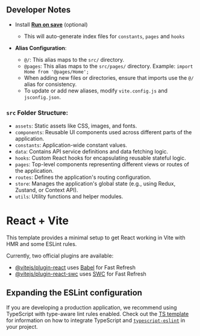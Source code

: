 ## Developer Notes

- Install **[Run on save]([https://marketplace.visualstudio.com/items?itemName=emeraldwalk.RunOnSave]())** (optional)

  - This will auto-generate index files for `constants`, `pages` and `hooks`
- **Alias Configuration**:

  - `@/`: This alias maps to the `src/` directory.
  - `@pages`: This alias maps to the `src/pages/` directory. Example: `import Home from '@pages/Home';`
  - When adding new files or directories, ensure that imports use the `@/` alias for consistency.
  - To update or add new aliases, modify `vite.config.js` and `jsconfig.json`.

### `src` Folder Structure:

- `assets`: Static assets like CSS, images, and fonts.
- `components`: Reusable UI components used across different parts of the application.
- `constants`: Application-wide constant values.
- `data`: Contains API service definitions and data fetching logic.
- `hooks`: Custom React hooks for encapsulating reusable stateful logic.
- `pages`: Top-level components representing different views or routes of the application.
- `routes`: Defines the application's routing configuration.
- `store`: Manages the application's global state (e.g., using Redux, Zustand, or Context API).
- `utils`: Utility functions and helper modules.

<!-- ====== INITIAL PROJECT SETUP ====== -->

# React + Vite

This template provides a minimal setup to get React working in Vite with HMR and some ESLint rules.

Currently, two official plugins are available:

- [@vitejs/plugin-react](https://github.com/vitejs/vite-plugin-react/blob/main/packages/plugin-react) uses [Babel](https://babeljs.io/) for Fast Refresh
- [@vitejs/plugin-react-swc](https://github.com/vitejs/vite-plugin-react/blob/main/packages/plugin-react-swc) uses [SWC](https://swc.rs/) for Fast Refresh

## Expanding the ESLint configuration

If you are developing a production application, we recommend using TypeScript with type-aware lint rules enabled. Check out the [TS template](https://github.com/vitejs/vite/tree/main/packages/create-vite/template-react-ts) for information on how to integrate TypeScript and [`typescript-eslint`](https://typescript-eslint.io) in your project.
